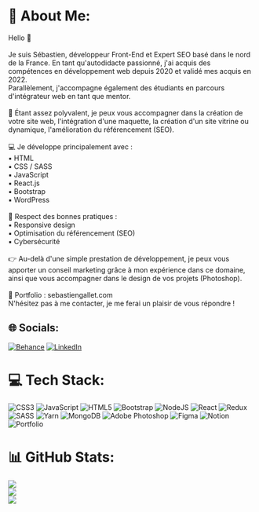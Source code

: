 # 💫 About Me:
Hello 👋<br><br>Je suis Sébastien, développeur Front-End et Expert SEO basé dans le nord de la France. En tant qu'autodidacte passionné, j'ai acquis des compétences en développement web depuis 2020 et validé mes acquis en 2022. <br>Parallèlement, j'accompagne également des étudiants en parcours d'intégrateur web en tant que mentor.<br><br>‍🚀 Étant assez polyvalent, je peux vous accompagner dans la création de votre site web, l'intégration d'une maquette, la création d'un site vitrine ou dynamique, l'amélioration du référencement (SEO).<br><br>‍💻 Je développe principalement avec :<br>▪️ HTML<br>▪️ CSS / SASS<br>▪️ JavaScript<br>▪️ React.js<br>▪️ Bootstrap<br>▪️ WordPress<br><br>💎 Respect des bonnes pratiques :<br>▪️ Responsive design<br>▪️ Optimisation du référencement (SEO)<br>▪️ Cybersécurité<br><br>👉 Au-delà d'une simple prestation de développement, je peux vous apporter un conseil marketing grâce à mon expérience dans ce domaine, ainsi que vous accompagner dans le design de vos projets (Photoshop).<br><br>💼 Portfolio : sebastiengallet.com<br>N'hésitez pas à me contacter, je me ferai un plaisir de vous répondre !


## 🌐 Socials:
[![Behance](https://img.shields.io/badge/Behance-1769ff?logo=behance&logoColor=white)](https://behance.net/sebastiengallet.com) [![LinkedIn](https://img.shields.io/badge/LinkedIn-%230077B5.svg?logo=linkedin&logoColor=white)](https://linkedin.com/in/https://www.linkedin.com/in/sebastien-gallet/) 

# 💻 Tech Stack:
![CSS3](https://img.shields.io/badge/css3-%231572B6.svg?style=for-the-badge&logo=css3&logoColor=white) ![JavaScript](https://img.shields.io/badge/javascript-%23323330.svg?style=for-the-badge&logo=javascript&logoColor=%23F7DF1E) ![HTML5](https://img.shields.io/badge/html5-%23E34F26.svg?style=for-the-badge&logo=html5&logoColor=white) ![Bootstrap](https://img.shields.io/badge/bootstrap-%23563D7C.svg?style=for-the-badge&logo=bootstrap&logoColor=white) ![NodeJS](https://img.shields.io/badge/node.js-6DA55F?style=for-the-badge&logo=node.js&logoColor=white) ![React](https://img.shields.io/badge/react-%2320232a.svg?style=for-the-badge&logo=react&logoColor=%2361DAFB) ![Redux](https://img.shields.io/badge/redux-%23593d88.svg?style=for-the-badge&logo=redux&logoColor=white) ![SASS](https://img.shields.io/badge/SASS-hotpink.svg?style=for-the-badge&logo=SASS&logoColor=white) ![Yarn](https://img.shields.io/badge/yarn-%232C8EBB.svg?style=for-the-badge&logo=yarn&logoColor=white) ![MongoDB](https://img.shields.io/badge/MongoDB-%234ea94b.svg?style=for-the-badge&logo=mongodb&logoColor=white) ![Adobe Photoshop](https://img.shields.io/badge/adobephotoshop-%2331A8FF.svg?style=for-the-badge&logo=adobephotoshop&logoColor=white) 	![Figma](https://img.shields.io/badge/figma-%23F24E1E.svg?style=for-the-badge&logo=figma&logoColor=white) ![Notion](https://img.shields.io/badge/Notion-%23000000.svg?style=for-the-badge&logo=notion&logoColor=white) ![Portfolio](https://img.shields.io/badge/Portfolio-%23000000.svg?style=for-the-badge&logo=firefox&logoColor=#FF7139)
# 📊 GitHub Stats:
![](https://github-readme-stats.vercel.app/api?username=SebastienGallet&theme=dark&hide_border=false&include_all_commits=true&count_private=true)<br/>
![](https://github-readme-streak-stats.herokuapp.com/?user=SebastienGallet&theme=dark&hide_border=false)<br/>
![](https://github-readme-stats.vercel.app/api/top-langs/?username=SebastienGallet&theme=dark&hide_border=false&include_all_commits=true&count_private=true&layout=compact)

